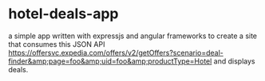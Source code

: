 # hotel-deals-app
a simple app written with expressjs and angular frameworks to create a site that consumes this JSON API https://offersvc.expedia.com/offers/v2/getOffers?scenario=deal-finder&amp;page=foo&amp;uid=foo&amp;productType=Hotel and displays deals.
